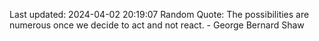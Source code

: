 Last updated: 2024-04-02 20:19:07
Random Quote: The possibilities are numerous once we decide to act and not react. - George Bernard Shaw